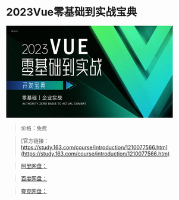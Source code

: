 # 2023Vue零基础到实战宝典

![img](../../../assets/study163/free/06d4ef2a1c0944e59edf04aa05c3d9b5.jpg)

> 价格：免费

> [官方链接：https://study.163.com/course/introduction/1210077566.htm](https://study.163.com/course/introduction/1210077566.htm)

> [阿里网盘：]()

> [百度网盘：]()

> [夸克网盘：]()
